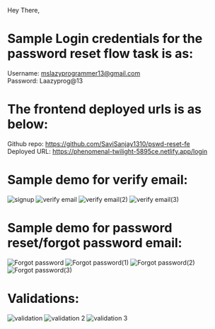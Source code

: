 Hey There,

# Sample Login credentials for the password reset flow task is as:<br/>
Username: mslazyprogrammer13@gmail.com<br/>
Password: Laazyprog@13

# The frontend deployed urls is as below: <br/>
Github repo: https://github.com/SaviSanjay1310/pswd-reset-fe <br/>
Deployed URL: https://phenomenal-twilight-5895ce.netlify.app/login

# Sample demo for verify email:
![signup](https://user-images.githubusercontent.com/92391756/162415791-6ef6ddaf-04d1-4f6b-baaa-bfaac161af58.PNG)
![verify email](https://user-images.githubusercontent.com/92391756/162415843-435b9df7-6e4f-4d16-b792-714ce4ec5d06.PNG)
![verify email(2)](https://user-images.githubusercontent.com/92391756/162415895-b2aba84a-527d-403f-ab01-7735d9cb9bd9.PNG)
![verify email(3)](https://user-images.githubusercontent.com/92391756/162415921-983055a2-4f4f-4818-a52f-8680e64ffb4c.PNG)

# Sample demo for password reset/forgot password email:<br/>
![Forgot password](https://user-images.githubusercontent.com/92391756/162417218-692027bc-dbaa-4218-a762-e61bfcf9cc14.PNG)
![Forgot password(1)](https://user-images.githubusercontent.com/92391756/162417243-5f3590d9-7760-4d34-938b-eaa5a3fe18af.PNG)
![Forgot password(2)](https://user-images.githubusercontent.com/92391756/162417256-fecc6b52-0529-4505-ab10-88bcc9bdf04e.PNG)
![Forgot password(3)](https://user-images.githubusercontent.com/92391756/162417270-fa3613d5-4ba5-4062-bbda-2b6b21d3f663.PNG)

# Validations:
![validation](https://user-images.githubusercontent.com/92391756/162420410-6de83801-ca16-4af6-bde4-e204e564d506.PNG)
![validation 2](https://user-images.githubusercontent.com/92391756/162420436-7864f4f5-bb9c-4bb7-92ba-0e40c6bec409.PNG)
![validation 3](https://user-images.githubusercontent.com/92391756/162420459-eaef7f44-7299-46b5-9f8d-19a538e9f439.PNG)

